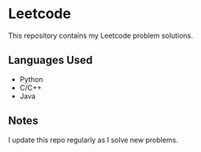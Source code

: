 # Leetcode

This repository contains my Leetcode problem solutions.

## Languages Used
- Python
- C/C++
- Java

## Notes
I update this repo regularly as I solve new problems.
